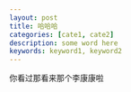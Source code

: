 ```yaml
---
layout: post
title: 哈哈哈
categories: [cate1, cate2]
description: some word here
keywords: keyword1, keyword2
---
```


你看过那看来那个李康康啦
